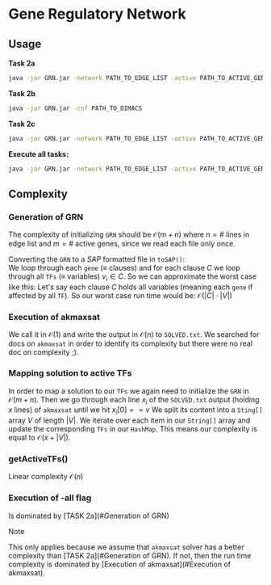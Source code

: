 # Gene Regulatory Network
## Usage

**Task 2a**
```sh
java -jar GRN.jar -network PATH_TO_EDGE_LIST -active PATH_TO_ACTIVE_GENES
```
**Task 2b**
```sh
java -jar GRN.jar -cnf PATH_TO_DIMACS
```
**Task 2c**
```sh
java -jar GRN.jar -network PATH_TO_EDGE_LIST -active PATH_TO_ACTIVE_GENES -sol PATH_TO_AKMAXSAT_OUT
```
**Execute all tasks:**
```sh
java -jar GRN.jar -network PATH_TO_EDGE_LIST -active PATH_TO_ACTIVE_GENES -all
```

## Complexity
### Generation of GRN
The complexity of initializing `GRN` should be $\mathcal{O}(m + n)$ where $n = \# \text{ lines in edge list}$
and $m = \# \text{ active genes}$, since we read each file only once.

Converting the `GRN` to a $SAP$ formatted file in `toSAP()`:  
We loop through each `gene` ($\equiv$ clauses) and for each clause $C$ we loop 
through all `TFs` ($\equiv$ variables) $v_{i} \in C$. 
So we can approximate the worst case like this:
Let's say each clause $C$ holds all variables (meaning each `gene` if affected by all `TF`).
So our worst case run time would be: $\mathcal{O}(|C| \cdot |V|)$

### Execution of akmaxsat
We call it in $\mathcal{O}(1)$ and write the output in $\mathcal{O}(n)$ to `SOLVED.txt`.
We searched for docs on `akmaxsat` in order to identify its complexity but 
there were no real doc on complexity ;).


### Mapping solution to active TFs
In order to map a solution to our `TFs` we again need to initialize the `GRN` in $\mathcal{O}(m+n)$.
Then we go through each line $x_{i}$ of the `SOLVED.txt` output (holding $x$ lines) of `akmaxsat` until we hit $x_{i}[0] == v$ 
We split its content into a `Sting[]` array $V$ of length $|V|$. We iterate over each item in our `String[]` array and
update the corresponding `TFs` in our `HashMap`. This means our complexity is 
equal to $\mathcal{O}(x + |V|)$.

### getActiveTFs()
Linear complexity $\mathcal{O}(n)$

### Execution of -all flag
Is dominated by [TASK 2a](#Generation of GRN)

> [!NOTE]
> This only applies because we assume that `akmaxsat` solver has a better complexity than [TASK 2a](#Generation of GRN).
> If not, then the run time complexity is dominated by [Execution of akmaxsat](#Execution of akmaxsat).

